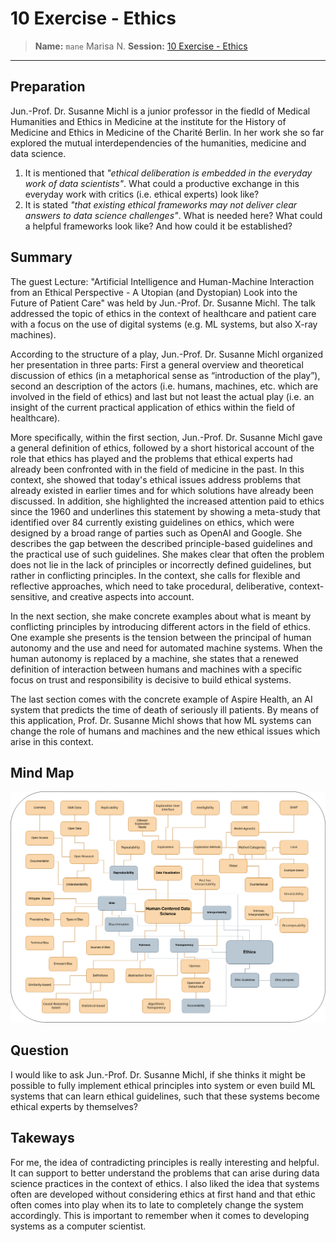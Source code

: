 # 10 Exercise - Ethics
> **Name:** `mane` Marisa N.
> **Session:** [10 Exercise - Ethics](https://github.com/FUB-HCC/hcds-winter-2020/wiki/10_exercise)   
----

## Preparation

Jun.-Prof. Dr. Susanne Michl is a junior professor in the fiedld of Medical Humanities and Ethics in Medicine at the institute for the History of Medicine and Ethics in Medicine of the Charité Berlin. In her work she so far explored the mutual interdependencies of the humanities, medicine and data science.

1. It is mentioned that *"ethical deliberation is embedded in the everyday work of data scientists"*. What could a productive exchange in this everyday work with critics (i.e. ethical experts) look like? 
1. It is stated *"that  existing  ethical  frameworks  may  not  deliver  clear  answers  to  data  science challenges"*. What is needed here? What could a helpful frameworks look like? And how could it be established?

## Summary

The guest Lecture: "Artificial Intelligence and Human-Machine Interaction from an Ethical Perspective - A Utopian (and Dystopian) Look into the Future of Patient Care" was held by Jun.-Prof. Dr. Susanne Michl. The talk addressed the topic of ethics in the context of healthcare and patient care with a focus on the use of digital systems (e.g. ML systems, but also X-ray machines).

According to the structure of a play, Jun.-Prof. Dr. Susanne Michl organized her presentation in three parts: First a general overview and theoretical discussion of ethics (in a metaphorical sense as “introduction of the play”), second an description of the actors (i.e. humans, machines, etc. which are involved in the field of ethics) and last but not least the actual play (i.e. an insight of the current practical application of ethics within the field of healthcare).

More specifically, within the first section, Jun.-Prof. Dr. Susanne Michl gave a general definition of ethics, followed by a short historical account of the role that ethics has played and the problems that ethical experts had already been confronted with in the field of medicine in the past. In this context, she showed that today's ethical issues address problems that already existed in earlier times and for which solutions have already been discussed. In addition, she highlighted the increased attention paid to ethics since the 1960 and underlines this statement by showing a meta-study that identified over 84 currently existing guidelines on ethics, which were designed by a broad range of parties such as OpenAI and Google. She describes the gap between the described  principle-based guidelines and the practical use of such guidelines. She makes clear that often the problem does not lie in the lack of principles or incorrectly defined guidelines, but rather in conflicting principles. In the context, she calls for flexible and reflective approaches, which need to take procedural, deliberative, context-sensitive, and creative aspects into account.

In the next section, she make concrete examples about what is meant by conflicting principles by introducing different actors in the field of ethics. One example she presents is the tension between the principal of human autonomy and the use and need for automated machine systems. When the human autonomy is replaced by a machine, she states that a renewed definition of interaction between humans and machines with a specific focus on trust and responsibility is decisive to build ethical systems.

The last section comes with the concrete example of Aspire Health, an AI system that predicts the time of death of seriously ill patients. By means of this application, Prof. Dr. Susanne Michl shows that how ML systems can change the role of humans and machines and the new ethical issues which arise in this context.


## Mind Map

![](mane_mind-map.png)

## Question

I would like to ask Jun.-Prof. Dr. Susanne Michl, if she thinks it might be possible to fully implement ethical principles into system or even build ML systems that can learn ethical guidelines, such that these systems become ethical experts by themselves?

## Takeways

For me, the idea of contradicting principles is really interesting and helpful. It can support to better understand the problems that can arise during data science practices in the context of ethics.
I also liked the idea that systems often are developed without considering ethics at first hand and that ethic often comes into play when its to late to completely change the system accordingly. This is important to remember when it comes to developing systems as a computer scientist.